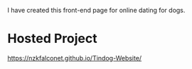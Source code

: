 I have created this front-end page for online dating for dogs.
# Hosted Project
https://nzkfalconet.github.io/Tindog-Website/
